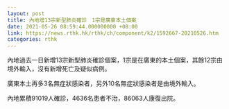 ```yaml
---
layout: post
title: 內地增13宗新型肺炎確診　1宗是廣東本土個案
date: 2021-05-26 08:59:44.000000000 +08:00
link: https://news.rthk.hk/rthk/ch/component/k2/1592667-20210526.htm
categories: rthk
---
```


內地過去一日新增13宗新型肺炎確診個案，1宗是在廣東的本土個案，其餘12宗由境外輸入，沒有新增死亡及疑似病例。

廣東本土再多3名無症狀感染者，另外10名無症狀感染者是由境外輸入。

內地累積91019人確診，4636名患者不治，86063人康復出院。
